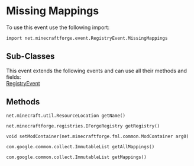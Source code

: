 # Missing Mappings

To use this event use the following import:
```groovy:no-line-numbers
import net.minecraftforge.event.RegistryEvent.MissingMappings
```

## Sub-Classes
This event extends the following events and can use all their methods and fields: <br>
[RegistryEvent](./index.md)

## Methods
```groovy:no-line-numbers
net.minecraft.util.ResourceLocation getName()
```

```groovy:no-line-numbers
net.minecraftforge.registries.IForgeRegistry getRegistry()
```

```groovy:no-line-numbers
void setModContainer(net.minecraftforge.fml.common.ModContainer arg0)
```

```groovy:no-line-numbers
com.google.common.collect.ImmutableList getAllMappings()
```

```groovy:no-line-numbers
com.google.common.collect.ImmutableList getMappings()
```
